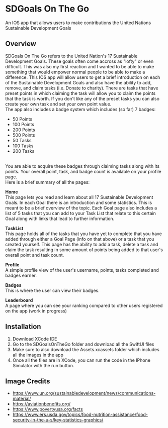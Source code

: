 # SDGoals On The Go
An IOS app that allows users to make contributions the United Nations Sustainable Development Goals

## Overview
SDGoals On The Go refers to the United Nation's 17 Sustainable Development Goals. These goals often come accross as "lofty" or even difficult. This was also my first reaction and I wanted to be able to make something that would empower normal people to be able to make a difference. This IOS app will allow users to get a brief introduction on each of the Sustainable Development Goals and also have the ability to add, remove, and claim tasks (i.e. Donate to charity). There are tasks that have preset points in which claiming the task will allow you to claim the points that the task is worth. If you don't like any of the preset tasks you can also create your own task and set your own point value.
<br />
The app also includes a badge system which includes (so far) 7 badges:
<br />
- 50 Points
- 100 Points
- 200 Points
- 500 Points
- 50 Tasks
- 100 Tasks
- 200 Tasks
<br />
You are able to acquire these badges through claiming tasks along with its points. Your overall point, task, and badge count is available on your profile page.
<br />
Here is a brief summary of all the pages:

**Home**
<br />
This page lets you read and learn about all 17 Sustainable Development Goals. In each Goal there is an introduction and some statistics. This is meant to be a brief overview of the topic. Each Goal page also includes a list of 5 tasks that you can add to your Task List that relate to this certain Goal along with links that lead to further information.

**TaskList**
<br />
This page holds all of the tasks that you have yet to complete that you have added through either a Goal Page (info on that above) or a task that you created yourself. This page has the ability to add a task, delete a task and claim the task resulting in some amount of points being added to that user's overall point and task count.

**Profile**
<br />
A simple profile view of the user's username, points, tasks completed and badges earner.

**Badges**
<br />
This is where the user can view their badges.

**Leaderboard**
<br />
A page where you can see your ranking compared to other users registered on the app (work in progress)

## Installation
1. Download XCode IDE
2. Go to the SDGoalsOnTheGo folder and download all the SwiftUI files
3. Make sure to also download the Assets.xcassets folder which includes all the images in the app
4. Once all the files are in XCode, you can run the code in the IPhone Simulator with the run button.

## Image Credits
- https://www.un.org/sustainabledevelopment/news/communications-material/
- https://aviationbenefits.org/
- https://www.povertyusa.org/facts
- https://www.ers.usda.gov/topics/food-nutrition-assistance/food-security-in-the-u-s/key-statistics-graphics/
